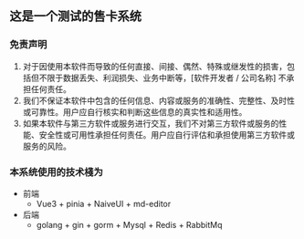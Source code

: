 ## 这是一个测试的售卡系统

### 免责声明
1. 对于因使用本软件而导致的任何直接、间接、偶然、特殊或继发性的损害，包括但不限于数据丢失、利润损失、业务中断等，[软件开发者 / 公司名称] 不承担任何责任。
2. 我们不保证本软件中包含的任何信息、内容或服务的准确性、完整性、及时性或可靠性。用户应自行核实和判断这些信息的真实性和适用性。
3. 如果本软件与第三方软件或服务进行交互，我们不对第三方软件或服务的性能、安全性或可用性承担任何责任。用户应自行评估和承担使用第三方软件或服务的风险。

### 本系统使用的技术棧为
- 前端
  - Vue3 + pinia + NaiveUI + md-editor
- 后端
  - golang + gin + gorm + Mysql + Redis + RabbitMq



